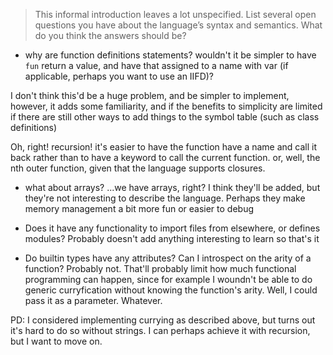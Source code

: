 > This informal introduction leaves a lot unspecified. List several open questions you have about the language’s syntax and semantics. What do you think the answers should be?

- why are function definitions statements? wouldn't it be simpler to have `fun` return a value, and
have that assigned to a name with var (if applicable, perhaps you want to use an IIFD)?

I don't think this'd be a huge problem, and be simpler to implement, however, it adds some
familiarity, and if the benefits to simplicity are limited if there are still other ways to add
things to the symbol table (such as class definitions)

Oh, right! recursion! it's easier to have the function have a name and call it back rather than to
have a keyword to call the current function. or, well, the nth outer function, given that the
language supports closures.

- what about arrays? ...we have arrays, right?
I think they'll be added, but they're not interesting to describe the language. Perhaps they make
memory management a bit more fun or easier to debug

- Does it have any functionality to import files from elsewhere, or defines modules?
Probably doesn't add anything interesting to learn so that's it

- Do builtin types have any attributes? Can I introspect on the arity of a function? 
Probably not. That'll probably limit how much functional programming can happen, since for example I
woundn't be able to do generic curryfication without knowing the function's arity. Well, I could
pass it as a parameter. Whatever.

PD: I considered implementing currying as described above, but turns out it's hard to do so without
strings. I can perhaps achieve it with recursion, but I want to move on.
